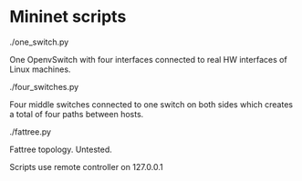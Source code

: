 # Mininet scripts

./one_switch.py

One OpenvSwitch with four interfaces connected to real HW interfaces of Linux machines. 

./four_switches.py

Four middle switches connected to one switch on both sides which creates a total of four paths between hosts.

./fattree.py

Fattree topology. Untested. 

Scripts use remote controller on 127.0.0.1
